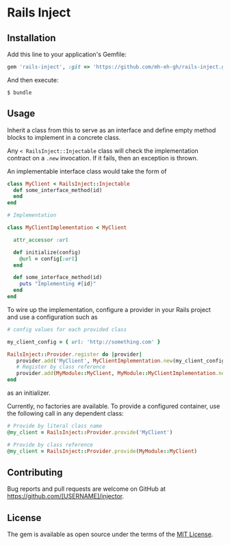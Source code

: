 # Rails Inject

## Installation

Add this line to your application's Gemfile:

```ruby
gem 'rails-inject', :git => 'https://github.com/mh-eh-gh/rails-inject.git'
```

And then execute:

    $ bundle

## Usage

Inherit a class from this to serve as an interface and define empty method blocks to implement in a concrete class.

Any `< RailsInject::Injectable` class will check the implementation contract on a `.new` invocation. If it fails, then an exception is thrown.

An implementable interface class would take the form of

```ruby
class MyClient < RailsInject::Injectable
  def some_interface_method(id)
  end
end

# Implementation

class MyClientImplementation < MyClient

  attr_accessor :url

  def initialize(config)
    @url = config[:url]
  end

  def some_interface_method(id)
    puts "Implementing #{id}"
  end
end
```

To wire up the implementation, configure a provider in your Rails project and use a configuration such as

```ruby
# config values for each provided class

my_client_config = { url: 'http://something.com' }

RailsInject::Provider.register do |provider|
   provider.add('MyClient', MyClientImplementation.new(my_client_config))
   # Register by class reference
   provider.add(MyModule::MyClient, MyModule::MyClientImplementation.new(my_client_config))
end
```

as an initializer.

Currently, no factories are available. To provide a configured container, use the following call in any dependent class:

```ruby
# Provide by literal class name
@my_client = RailsInject::Provider.provide('MyClient')

# Provide by class reference
@my_client = RailsInject::Provider.provide(MyModule::MyClient)
```

## Contributing

Bug reports and pull requests are welcome on GitHub at https://github.com/[USERNAME]/injector.

## License

The gem is available as open source under the terms of the [MIT License](https://opensource.org/licenses/MIT).
